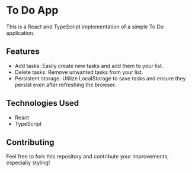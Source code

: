 # To Do App
This is a React and TypeScript implementation of a simple To Do application.

## Features
- Add tasks: Easily create new tasks and add them to your list.
- Delete tasks: Remove unwanted tasks from your list.
- Persistent storage: Utilize LocalStorage to save tasks and ensure they persist even after refreshing the browser.

## Technologies Used
- React
- TypeScript

## Contributing
Feel free to fork this repository and contribute your improvements, especially styling!
